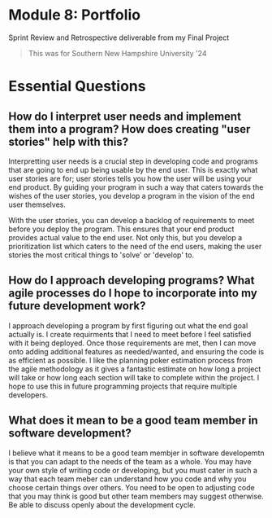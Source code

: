 # Module 8: Portfolio
Sprint Review and Retrospective deliverable from my Final Project
> This was for Southern New Hampshire University '24

# Essential Questions

## How do I interpret user needs and implement them into a program? How does creating "user stories" help with this?
Interpretting user needs is a crucial step in developing code and programs that are going to end up being usable by 
the end user. This is exactly what user stories are for; user stories tells you how the user will be using your end 
product. By guiding your program in such a way that caters towards the wishes of the user stories, you develop a
program in the vision of the end user themselves.

With the user stories, you can develop a backlog of requirements to meet before you deploy the program. This
ensures that your end product provides actual value to the end user. Not only this, but you develop a prioritization
list which caters to the need of the end users, making the user stories the most critical things to 'solve' or 'develop'
to.

## How do I approach developing programs? What agile processes do I hope to incorporate into my future development work?
I approach developing a program by first figuring out what the end goal actually is. I create requirments that I need
to meet before I feel satisfied with it being deployed. Once those requirements are met, then I can move onto adding
additional features as needed/wanted, and ensuring the code is as efficient as possible. I like the planning poker 
estimation process from the agile methodology as it gives a fantastic estimate on how long a project will take or 
how long each section will take to complete within the project. I hope to use this in future programming projects
that require multiple developers.

## What does it mean to be a good team member in software development?
I believe what it means to be a good team membjer in software developemtn is that you can adapt to the needs
of the team as a whole. You may have your own style of writing code or developing, but you must cater in such a way
that each team meber can understand how you code and why you choose certain things over others. You need to be open
to adjusting code that you may think is good but other team members may suggest otherwise. Be able to discuss
openly about the development cycle.

